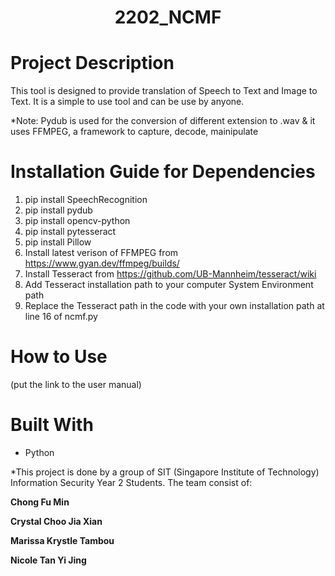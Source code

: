 <h1 align="center">2202_NCMF</h1>

# Project Description
This tool is designed to provide translation of Speech to Text and Image to Text. It is a simple to use tool and can be use by anyone.

*Note: Pydub is used for the conversion of different extension to .wav & it uses FFMPEG, a framework to capture, decode, mainipulate

# Installation Guide for Dependencies
1. pip install SpeechRecognition
2. pip install pydub
3. pip install opencv-python   
5. pip install pytesseract
6. pip install Pillow
7. Install latest verison of FFMPEG from https://www.gyan.dev/ffmpeg/builds/
8. Install Tesseract from https://github.com/UB-Mannheim/tesseract/wiki 
9. Add Tesseract installation path to your computer System Environment path
10. Replace the Tesseract path in the code with your own installation path at line 16 of ncmf.py

# How to Use
(put the link to the user manual)

# Built With 
- Python







*This project is done by a group of SIT (Singapore Institute of Technology) Information Security Year 2 Students. The team consist of: 

**Chong Fu Min**

**Crystal Choo Jia Xian**

**Marissa Krystle Tambou**

**Nicole Tan Yi Jing**
